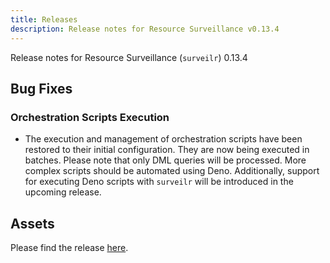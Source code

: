 ```yaml
---
title: Releases
description: Release notes for Resource Surveillance v0.13.4
---
```


Release notes for Resource Surveillance (`surveilr`) 0.13.4

## Bug Fixes

### Orchestration Scripts Execution

- The execution and management of orchestration scripts have been restored to
  their initial configuration. They are now being executed in batches. Please
  note that only DML queries will be processed. More complex scripts should be
  automated using Deno. Additionally, support for executing Deno scripts with
  `surveilr` will be introduced in the upcoming release.

## Assets

Please find the release
[here](https://github.com/opsfolio/releases.opsfolio.com/releases/tag/0.13.4).
